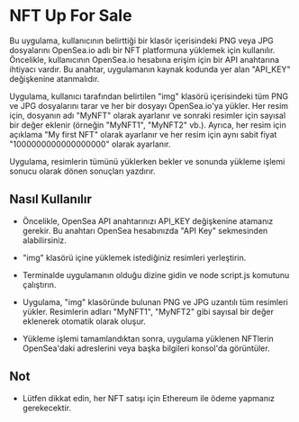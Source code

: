 
# NFT Up For Sale


Bu uygulama, kullanıcının belirttiği bir klasör içerisindeki PNG veya JPG dosyalarını OpenSea.io adlı bir NFT platformuna yüklemek için kullanılır.
Öncelikle, kullanıcının OpenSea.io hesabına erişim için bir API anahtarına ihtiyacı vardır. Bu anahtar, uygulamanın kaynak kodunda yer alan "API_KEY" 
değişkenine atanmalıdır.

Uygulama, kullanıcı tarafından belirtilen "img" klasörü içerisindeki tüm PNG ve JPG dosyalarını tarar ve her bir dosyayı OpenSea.io'ya yükler. 
Her resim için, dosyanın adı "MyNFT" olarak ayarlanır ve sonraki resimler için sayısal bir değer eklenir (örneğin "MyNFT1", "MyNFT2" vb.). 
Ayrıca, her resim için açıklama "My first NFT" olarak ayarlanır ve her resim için aynı sabit fiyat "1000000000000000000" olarak ayarlanır.

Uygulama, resimlerin tümünü yüklerken bekler ve sonunda yükleme işlemi sonucu olarak dönen sonuçları yazdırır.




## Nasıl Kullanılır

- Öncelikle, OpenSea API anahtarınızı API_KEY değişkenine atamanız gerekir. Bu anahtarı OpenSea hesabınızda "API Key" sekmesinden alabilirsiniz.

- "img" klasörü içine yüklemek istediğiniz resimleri yerleştirin.

- Terminalde uygulamanın olduğu dizine gidin ve node script.js komutunu çalıştırın.

- Uygulama, "img" klasöründe bulunan PNG ve JPG uzantılı tüm resimleri yükler. Resimlerin adları "MyNFT1", "MyNFT2" gibi sayısal bir değer eklenerek otomatik olarak oluşur.

- Yükleme işlemi tamamlandıktan sonra, uygulama yüklenen NFTlerin OpenSea'daki adreslerini veya başka bilgileri konsol'da görüntüler.


  
## Not

- Lütfen dikkat edin, her NFT satışı için Ethereum ile ödeme yapmanız gerekecektir.

  
